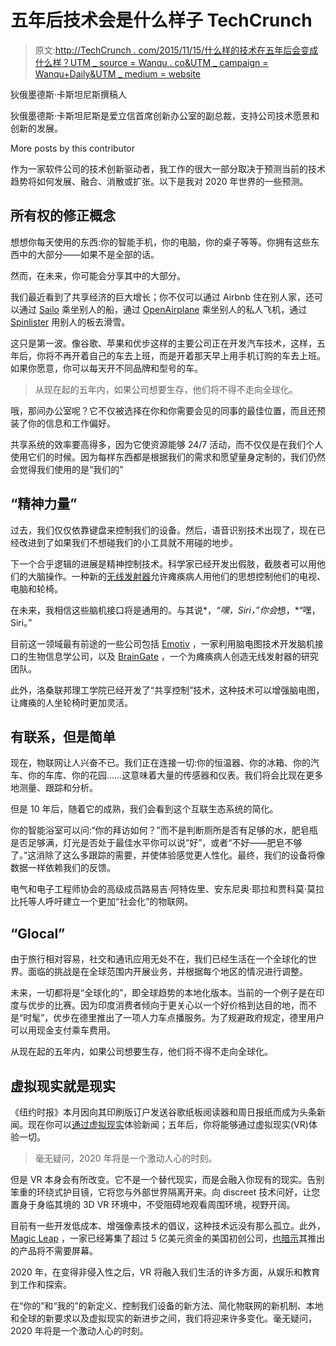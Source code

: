 # 五年后技术会是什么样子 TechCrunch

> 原文:[http://TechCrunch . com/2015/11/15/什么样的技术在五年后会变成什么样？UTM _ source = Wanqu . co&UTM _ campaign = Wanqu+Daily&UTM _ medium = website](http://techcrunch.com/2015/11/15/what-technology-will-look-like-in-five-years/?utm_source=wanqu.co&utm_campaign=Wanqu+Daily&utm_medium=website)

狄俄墨德斯·卡斯坦尼斯撰稿人

狄俄墨德斯·卡斯坦尼斯是爱立信首席创新办公室的副总裁，支持公司技术愿景和创新的发展。

More posts by this contributor

作为一家软件公司的技术创新驱动者，我工作的很大一部分取决于预测当前的技术趋势将如何发展、融合、消散或扩张。以下是我对 2020 年世界的一些预测。

## 所有权的修正概念

想想你每天使用的东西:你的智能手机，你的电脑，你的桌子等等。你拥有这些东西中的大部分——如果不是全部的话。

然而，在未来，你可能会分享其中的大部分。

我们最近看到了共享经济的巨大增长；你不仅可以通过 Airbnb 住在别人家，还可以通过 [Sailo](https://www.sailo.com/) 乘坐别人的船，通过 [OpenAirplane](https://www.openairplane.com/) 乘坐别人的私人飞机，通过 [Spinlister](https://www.spinlister.com/) 用别人的板去滑雪。

这只是第一波。像谷歌、苹果和优步这样的主要公司正在开发汽车技术，这样，五年后，你将不再开着自己的车去上班，而是开着那天早上用手机订购的车去上班。如果你愿意，你可以每天开不同品牌和型号的车。

> 从现在起的五年内，如果公司想要生存，他们将不得不走向全球化。

哦，那间办公室呢？它不仅被选择在你和你需要会见的同事的最佳位置，而且还预装了你的信息和工作偏好。

共享系统的效率要高得多，因为它使资源能够 24/7 活动，而不仅仅是在我们个人使用它们的时候。因为每样东西都是根据我们的需求和愿望量身定制的，我们仍然会觉得我们使用的是“我们的”

## “精神力量”

过去，我们仅仅依靠键盘来控制我们的设备。然后，语音识别技术出现了，现在已经改进到了如果我们不想碰我们的小工具就不用碰的地步。

下一个合乎逻辑的进展是精神控制技术。科学家已经开发出假肢，截肢者可以用他们的大脑操作。一种新的[无线发射器](http://www.technologyreview.com/news/534206/a-brain-computer-interface-that-works-wirelessly/)允许瘫痪病人用他们的思想控制他们的电视、电脑和轮椅。

在未来，我相信这些脑机接口将是通用的。与其说*，*“嘿，Siri，”你会*想，*“嘿，Siri。”

目前这一领域最有前途的一些公司包括 [Emotiv](https://emotiv.com) ，一家利用脑电图技术开发脑机接口的生物信息学公司，以及 [BrainGate](http://braingate2.org/) ，一个为瘫痪病人创造无线发射器的研究团队。

此外，洛桑联邦理工学院已经开发了“共享控制”技术，这种技术可以增强脑电图，让瘫痪的人坐轮椅时更加灵活。

## 有联系，但是简单

现在，物联网让人兴奋不已。我们正在连接一切:你的恒温器、你的冰箱、你的汽车、你的车库、你的花园……这意味着大量的传感器和仪表。我们将会比现在更多地测量、跟踪和分析。

但是 10 年后，随着它的成熟，我们会看到这个互联生态系统的简化。

你的智能浴室可以问:“你的拜访如何？”而不是判断厕所是否有足够的水，肥皂瓶是否足够满，灯光是否处于最佳水平你可以说“好”，或者“不好——肥皂不够了。”这消除了这么多跟踪的需要，并使体验感觉更人性化。最终，我们的设备将像数据一样依赖我们的反馈。

电气和电子工程师协会的高级成员路易吉·阿特佐里、安东尼奥·耶拉和贾科莫·莫拉比托等人呼吁建立一个更加“社会化”的物联网。

## “Glocal”

由于旅行相对容易，社交和通讯应用无处不在，我们已经生活在一个全球化的世界。面临的挑战是在全球范围内开展业务，并根据每个地区的情况进行调整。

未来，一切都将是“全球化的”，即全球趋势的本地化版本。当前的一个例子是在印度与优步的比赛。因为印度消费者倾向于更关心以一个好价格到达目的地，而不是“时髦”，优步在德里推出了一项人力车点播服务。为了规避政府规定，德里用户可以用现金支付乘车费用。

从现在起的五年内，如果公司想要生存，他们将不得不走向全球化。

## 虚拟现实就是现实

《纽约时报》本月因向其印刷版订户发送谷歌纸板阅读器和周日报纸而成为头条新闻。现在你可以[通过虚拟现实](https://itunes.apple.com/us/app/nyt-vr/id1028562337?mt=8&ign-mpt=uo%3D4)体验新闻；五年后，你将能够通过虚拟现实(VR)体验一切。

> 毫无疑问，2020 年将是一个激动人心的时刻。

但是 VR 本身会有所改变。它不是一个替代现实，而是会融入你现有的现实。告别笨重的环绕式护目镜，它将您与外部世界隔离开来。向 discreet 技术问好，让您置身于身临其境的 3D VR 环境中，不受阻碍地观看周围环境，视野开阔。

目前有一些开发低成本、增强像素技术的倡议，这种技术远没有那么孤立。此外， [Magic Leap](http://magicleap.com) ，一家已经筹集了超过 5 亿美元资金的美国初创公司，[也暗示](http://www.forbes.com/sites/theopriestley/2015/10/24/why-magic-leap-needs-a-dose-of-reality-to-succeed/)其推出的产品将不需要屏幕。

2020 年，在变得非侵入性之后，VR 将融入我们生活的许多方面，从娱乐和教育到工作和探索。

在“你的”和“我的”的新定义、控制我们设备的新方法、简化物联网的新机制、本地和全球的新要求以及虚拟现实的新进步之间，我们将迎来许多变化。毫无疑问，2020 年将是一个激动人心的时刻。